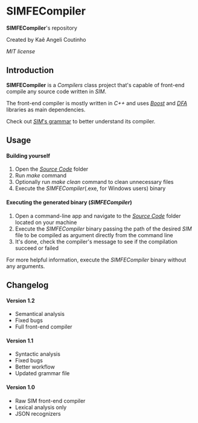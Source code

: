 # SIMFECompiler

**SIMFECompiler**'s repository

Created by Kaê Angeli Coutinho

_MIT license_

## Introduction

**SIMFECompiler** is a _Compilers_ class project that's capable of front-end compile any source code written in _SIM_.

The front-end compiler is mostly written in _C++_ and uses [_Boost_](http://www.boost.org) and [_DFA_](https://github.com/kaiky25/DFA) libraries as main dependencies.

Check out [_SIM_'s grammar](https://github.com/kaiky25/SIMFECompiler/blob/master/Documents/SIMGrammar.md) to better understand its compiler.

## Usage

#### Building yourself

<ol>
  <li>Open the <i><a href="https://github.com/kaiky25/SIMFECompiler/tree/master/Source%20Code">Source Code</a></i> folder</li>
  <li>Run <i>make</i> command</li>
  <li>Optionally run <i>make clean</i> command to clean unnecessary files</li>
  <li>Execute the <i>SIMFECompiler</i>(.exe, for Windows users) binary</li>
</ol>

#### Executing the generated binary (_SIMFECompiler_)

<ol>
  <li>Open a command-line app and navigate to the <i><a href="https://github.com/kaiky25/SIMFECompiler/tree/master/Source%20Code">Source Code</a></i> folder located on your machine</li>
  <li>Execute the <i>SIMFECompiler</i> binary passing the path of the desired <i>SIM</i> file to be compiled as argument directly from the command line</li>
  <li>It's done, check the compiler's message to see if the compilation succeed or failed</li>
</ol>

For more helpful information, execute the _SIMFECompiler_ binary without any arguments.

## Changelog

#### Version 1.2

<ul>
  <li>Semantical analysis</li>
  <li>Fixed bugs</li>
  <li>Full front-end compiler</li>
</ul>

#### Version 1.1

<ul>
  <li>Syntactic analysis</li>
  <li>Fixed bugs</li>
  <li>Better workflow</li>
  <li>Updated grammar file</li>
</ul>

#### Version 1.0

<ul>
  <li>Raw SIM front-end compiler</li>
  <li>Lexical analysis only</li>
  <li>JSON recognizers</li>
</ul>
